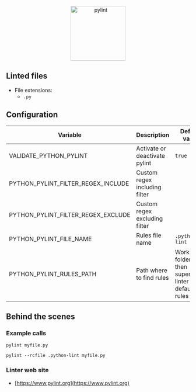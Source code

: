 <!-- markdownlint-disable MD033 MD041 -->
<!-- Generated by .automation/build.py, please do not update manually -->

<div align="center">
  <a href="https://www.pylint.org" target="blank" title="Visit linter Web Site">
    <img src="https://www.pylint.org/pylint.svg" alt="pylint" height="150px">
  </a>
</div>


## Linted files

- File extensions:
  - `.py`

## Configuration

| Variable | Description | Default value |
| ----------------- | -------------- | -------------- |
| VALIDATE_PYTHON_PYLINT | Activate or deactivate pylint | `true` |
| PYTHON_PYLINT_FILTER_REGEX_INCLUDE | Custom regex including filter |  |
| PYTHON_PYLINT_FILTER_REGEX_EXCLUDE | Custom regex excluding filter |  |
| PYTHON_PYLINT_FILE_NAME | Rules file name | `.python-lint` |
| PYTHON_PYLINT_RULES_PATH | Path where to find rules | Workspace folder, then super-linter default rules |

## Behind the scenes

### Example calls

```shell
pylint myfile.py
```

```shell
pylint --rcfile .python-lint myfile.py
```

### Linter web site
- [https://www.pylint.org](https://www.pylint.org)

